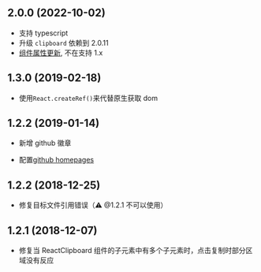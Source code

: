 ## 2.0.0 (2022-10-02)

- 支持 typescript
- 升级 `clipboard` 依赖到 2.0.11
- [组件属性更新](./src/lib/Components.tsx), 不在支持 1.x

## 1.3.0 (2019-02-18)

- 使用`React.createRef()`来代替原生获取 dom

## 1.2.2 (2019-01-14)

- 新增 github 徽章

- 配置[github homepages](https://freeshineit.github.io/react-clipboardjs-copy/)

## 1.2.2 (2018-12-25)

- 修复目标文件引用错误（⚠️ @1.2.1 不可以使用）

## 1.2.1 (2018-12-07)

- 修复当 ReactClipboard 组件的子元素中有多个子元素时，点击复制时部分区域没有反应
